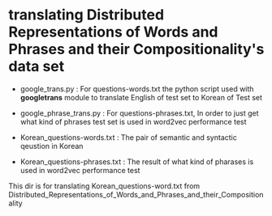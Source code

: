 # translating Distributed Representations of Words and Phrases and their Compositionality's data set

 - google_trans.py : For questions-words.txt the python script used with **googletrans** module to translate English of test set to Korean of Test set

 - google_phrase_trans.py : For questions-phrases.txt, In order to just get what kind of phrases test set is used in word2vec performance test
 
 - Korean_questions-words.txt : The pair of semantic and syntactic qeustion in Korean

 - Korean_questions-phrases.txt : The result of what kind of pharases is used in word2vec performance test
 
 
This dir is for translating Korean_questions-word.txt from Distributed_Representations_of_Words_and_Phrases_and_their_Compositionality 
